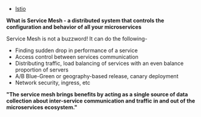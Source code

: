 - [Istio](https://istio.io/latest/about/service-mesh/)

**What is Service Mesh - a distributed system that controls the configuration and behavior of all your microservices**

Service Mesh is not a buzzword! It can do the following-
- Finding sudden drop in performance of a service
- Access control between services communication
- Distributing traffic, load balancing of services with an even balance proportion of servers
- A/B Blue-Green or geography-based release, canary deployment
- Network security, ingress,  etc

**"The service mesh brings benefits by acting as a single source of data collection about inter-service communication and traffic in and out of the microservices ecosystem."**
